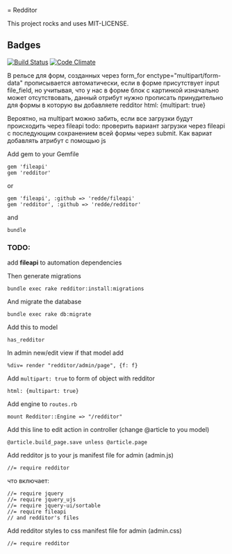 = Redditor

This project rocks and uses MIT-LICENSE.

## Badges
[![Build Status](https://secure.travis-ci.org/redde/redditor.png)](http://travis-ci.org/redde/redditor)
[![Code Climate](https://codeclimate.com/github/redde/redditor.png)](https://codeclimate.com/github/redde/redditor)

В рельсе для форм, созданных через form_for
  enctype="multipart/form-data"
прописывается автоматически, если в форме присутствует input file_field, но учитывая, что у нас в форме блок с картинкой изначально может отсутствовать, данный отрибут нужно прописать принудительно для формы в которую вы добавляете redditor
  html: {multipart: true}

Вероятно, на multipart можно забить, если все загрузки будут происходить через fileapi
todo: проверить вариант загрузки через fileapi c последующим сохранением всей формы через submit.
Как вариат добавлять атрибут с помощью js

Add gem to your Gemfile

    gem 'fileapi'
    gem 'redditor'

or

    gem 'fileapi', :github => 'redde/fileapi'
    gem 'redditor', :github => 'redde/redditor'

and

    bundle

### TODO:
add **fileapi** to automation dependencies



Then generate migrations

    bundle exec rake redditor:install:migrations

And migrate the database

    bundle exec rake db:migrate

Add this to model

    has_redditor

In admin new/edit view if that model add

    %div= render "redditor/admin/page", {f: f}

Add `multipart: true` to form of object with redditor

    html: {multipart: true}

Add engine to `routes.rb`

    mount Redditor::Engine => "/redditor"

Add this line to edit action in controller (change @article to you model)

    @article.build_page.save unless @article.page

Add redditor js to your js manifest file for admin (admin.js)

    //= require redditor

что включает:

    //= require jquery
    //= require jquery_ujs
    //= require jquery-ui/sortable
    //= require fileapi
    // and redditor's files

Add redditor styles to css manifest file for admin (admin.css)

    //= require redditor
